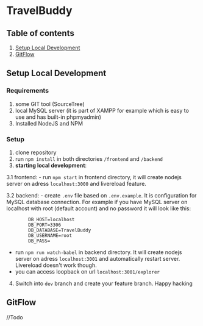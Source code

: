 # TravelBuddy

## Table of contents

1. [Setup Local Development](#setup-local-development)
2. [GitFlow](#gitflow)

## Setup Local Development

### Requirements

1. some GIT tool (SourceTree)
2. local MySQL server (it is part of XAMPP for example which is easy to use and has built-in phpmyadmin)
3. Installed NodeJS and NPM

### Setup

1. clone repository
2. run `npm install` in both directories `/frontend` and `/backend`
3. **starting local development**:

  3.1 frontend:
    - run `npm start` in frontend directory, it will create nodejs server on adress `localhost:3000` and livereload feature.
    
  3.2 backend:
    - create `.env` file based on `.env.example`. It is configuration for MySQL database connection. For example if you have MySQL server on localhost with root (default account) and no password it will look like this:
    
            DB_HOST=localhost
            DB_PORT=3306
            DB_DATABASE=TravelBuddy
            DB_USERNAME=root
            DB_PASS=
        
   - run `npm run watch-babel` in backend directory. It will create nodejs server on adress `localhost:3001` and automatically restart          server. Livereload doesn't work though.
   - you can access loopback on url `localhost:3001/explorer`
   
4. Switch into `dev` branch and create your feature branch. Happy hacking

## GitFlow

//Todo
